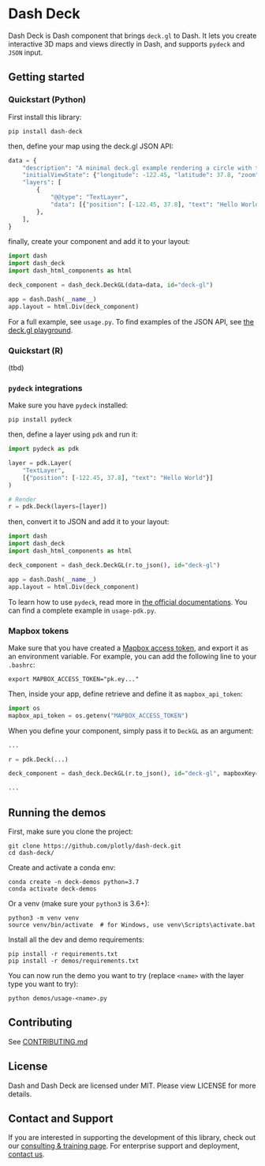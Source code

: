 # Dash Deck

Dash Deck is Dash component that brings `deck.gl` to Dash. It lets you create interactive 3D maps and views directly in Dash, and supports `pydeck` and `JSON` input.

## Getting started

### Quickstart (Python)

First install this library:
```
pip install dash-deck
```

then, define your map using the deck.gl JSON API:

```python
data = {
    "description": "A minimal deck.gl example rendering a circle with text",
    "initialViewState": {"longitude": -122.45, "latitude": 37.8, "zoom": 12},
    "layers": [
        {
            "@@type": "TextLayer",
            "data": [{"position": [-122.45, 37.8], "text": "Hello World"}],
        },
    ],
}
```

finally, create your component and add it to your layout:

```python
import dash
import dash_deck
import dash_html_components as html

deck_component = dash_deck.DeckGL(data=data, id="deck-gl")

app = dash.Dash(__name__)
app.layout = html.Div(deck_component)
```

For a full example, see `usage.py`. To find examples of the JSON API, see [the deck.gl playground](https://deck.gl/playground/).


### Quickstart (R)

(tbd)

### `pydeck` integrations

Make sure you have `pydeck` installed:
```
pip install pydeck
```

then, define a layer using `pdk` and run it:
```python
import pydeck as pdk

layer = pdk.Layer(
    "TextLayer",
    [{"position": [-122.45, 37.8], "text": "Hello World"}]
)

# Render
r = pdk.Deck(layers=[layer])
```

then, convert it to JSON and add it to your layout:

```python
import dash
import dash_deck
import dash_html_components as html

deck_component = dash_deck.DeckGL(r.to_json(), id="deck-gl")

app = dash.Dash(__name__)
app.layout = html.Div(deck_component)
```

To learn how to use `pydeck`, read more in [the official documentations](https://pydeck.gl/). You can find a complete example in `usage-pdk.py`.

### Mapbox tokens

Make sure that you have created a [Mapbox access token](https://docs.mapbox.com/help/how-mapbox-works/access-tokens/), and export it as an environment variable. For example, you can add the following line to your `.bashrc`:
```
export MAPBOX_ACCESS_TOKEN="pk.ey..."
```

Then, inside your app, define retrieve and define it as `mapbox_api_token`:
```python
import os
mapbox_api_token = os.getenv("MAPBOX_ACCESS_TOKEN")
```

When you define your component, simply pass it to `DeckGL` as an argument:
```python
...

r = pdk.Deck(...)

deck_component = dash_deck.DeckGL(r.to_json(), id="deck-gl", mapboxKey=mapbox_api_token)

...
```


## Running the demos

First, make sure you clone the project:
```
git clone https://github.com/plotly/dash-deck.git
cd dash-deck/
```

Create and activate a conda env:
```
conda create -n deck-demos python=3.7
conda activate deck-demos
```

Or a venv (make sure your `python3` is 3.6+):
```
python3 -m venv venv
source venv/bin/activate  # for Windows, use venv\Scripts\activate.bat
```

Install all the dev and demo requirements:

```
pip install -r requirements.txt
pip install -r demos/requirements.txt
```

You can now run the demo you want to try (replace `<name>` with the layer type you want to try):
```
python demos/usage-<name>.py
```

## Contributing

See [CONTRIBUTING.md](./CONTRIBUTING.md)

## License

Dash and Dash Deck are licensed under MIT. Please view LICENSE for more details.

## Contact and Support

If you are interested in supporting the development of this library, check out our [consulting & training page](https://plotly.com/consulting-and-oem/). For enterprise support and deployment, [contact us](https://plotly.com/contact-us).

